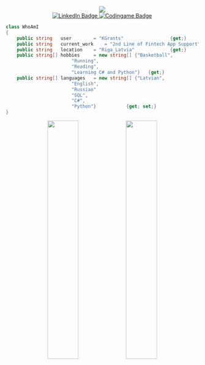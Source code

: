 <div id="header" align="center">
  <img src="https://github.com/KGrants/KGrants/blob/main/Logo.jpg">
</div>
<div id="badges" align="center">
  <a href="https://www.linkedin.com/in/karlisgrants/">
    <img src="https://img.shields.io/badge/LinkedIn-blue" alt="LinkedIn Badge"/>
  </a>  
  <a href="https://www.codingame.com/profile/cc87f6e9480d6282fc64ba583f66c6b65528705">
    <img src="https://img.shields.io/badge/-%20CodinGame-yellow" alt="Codingame Badge"/>
</div>
	
```C#
class WhoAmI
{
 	public string 	user 		= "KGrants" 				{get;}
	public string 	current_work 	= "2nd Line of Fintech App Support"	{get; set;}
	public string 	location	= "Riga_Latvia"				{get;}
	public string[] hobbies 	= new string[] {"Basketball",
						"Running",
						"Reading",
						"Learning C# and Python"}	{get;}
	public string[] languages 	= new string[] {"Latvian",
						"English",
						"Russian"
						"SQL",
						"C#",
						"Python"}			{get; set;}
}
 ```
<div align="center">
<img style="height: auto; width: 40%;" class="img" src="http://github-readme-streak-stats.herokuapp.com?user=KGrants&theme=dark&background=000000" />
<img style="height: auto; width: 40%;" class="img" src="https://github-readme-stats.vercel.app/api/top-langs/?username=KGrants&theme=radical&layout=compact" />
</div>
